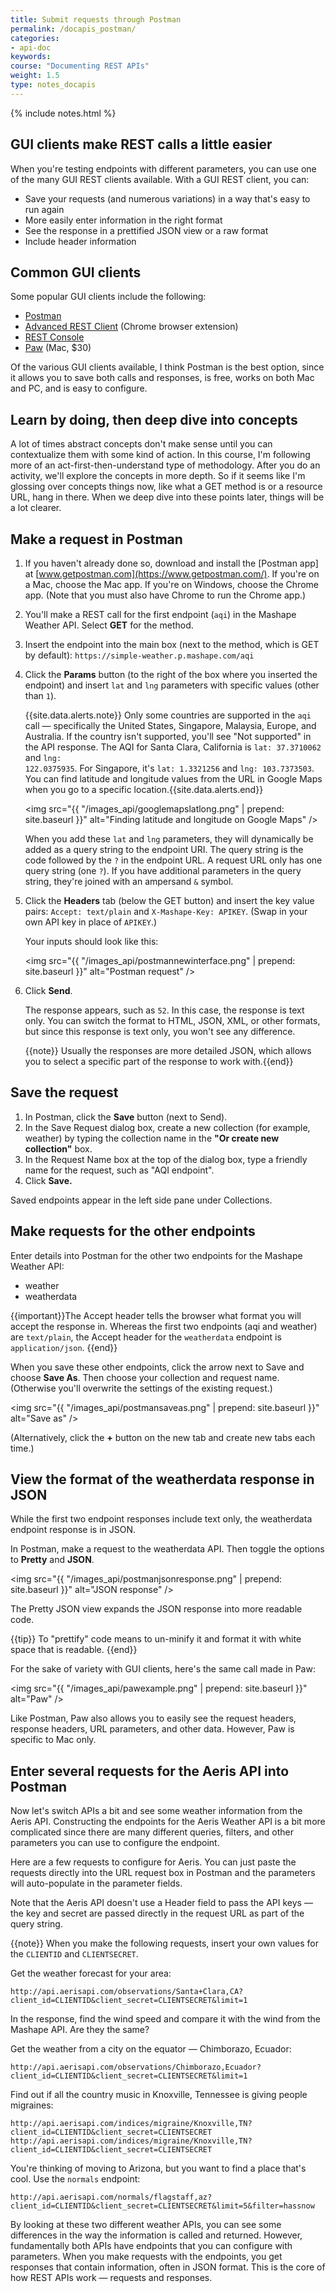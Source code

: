 ```yaml
---
title: Submit requests through Postman
permalink: /docapis_postman/
categories:
- api-doc
keywords: 
course: "Documenting REST APIs"
weight: 1.5
type: notes_docapis
---
```

{% include notes.html %}

## GUI clients make REST calls a little easier

When you're testing endpoints with different parameters, you can use one of the many GUI REST clients available. With a GUI REST client, you can:

*  Save your requests (and numerous variations) in a way that's easy to run again
*  More easily enter information in the right format
*  See the response in a prettified JSON view or a raw format
*  Include header information

## Common GUI clients

Some popular GUI clients include the following:

* [Postman](http://www.getpostman.com/)
* [Advanced REST Client](https://chrome.google.com/webstore/detail/advanced-rest-client/hgmloofddffdnphfgcellkdfbfbjeloo) (Chrome browser extension)
* [REST Console](https://chrome.google.com/webstore/detail/rest-console/cokgbflfommojglbmbpenpphppikmonn)
* [Paw](https://luckymarmot.com/paw) (Mac, $30)

Of the various GUI clients available, I think Postman is the best option, since it allows you to save both calls and responses, is free, works on both Mac and PC, and is easy to configure.

## Learn by doing, then deep dive into concepts

A lot of times abstract concepts don't make sense until you can contextualize them with some kind of action. In this course, I'm following more of an act-first-then-understand type of methodology. After you do an activity, we'll explore the concepts in more depth. So if it seems like I'm glossing over concepts things now, like what a GET method is or a resource URL, hang in there. When we deep dive into these points later, things will be a lot clearer. 

## Make a request in Postman

1.  If you haven't already done so, download and install the [Postman app] at [www.getpostman.com](https://www.getpostman.com/). If you're on a Mac, choose the Mac app. If you're on Windows, choose the Chrome app. (Note that you must also have Chrome to run the Chrome app.)
2.  You'll make a REST call for the first endpoint (`aqi`) in the Mashape Weather API. Select **GET** for the method.
3.  Insert the endpoint into the main box (next to the method, which is GET by default): `https://simple-weather.p.mashape.com/aqi`
4.  Click the **Params** button (to the right of the box where you inserted the endpoint) and insert `lat` and `lng` parameters with specific values (other than `1`).
    
    {{site.data.alerts.note}} Only some countries are supported in the <code>aqi</code> call &mdash; specifically the United States, Singapore, Malaysia, Europe, and Australia. If the country isn't supported, you'll see "Not supported" in the API response. The AQI for Santa Clara, California is <code>lat: 37.3710062</code> and <code>lng: 122.0375935</code>. For Singapore, it's <code>lat: 1.3321256</code> and <code>lng: 103.7373503</code>. You can find latitude and longitude values from the URL in Google Maps when you go to a specific location.{{site.data.alerts.end}}
    
    <img src="{{ "/images_api/googlemapslatlong.png" | prepend: site.baseurl }}" alt="Finding latitude and longitude on Google Maps" />
	
	When you add these `lat` and `lng` parameters, they will dynamically be added as a query string to the endpoint URI. The query string is the code followed by the `?` in the endpoint URL. A request URL only has one query string (one `?`). If you have additional parameters in the query string, they're joined with an ampersand `&` symbol.
	
5.  Click the **Headers** tab (below the GET button) and insert the key value pairs: `Accept: text/plain` and `X-Mashape-Key: APIKEY`. (Swap in your own API key in place of `APIKEY`.)
	
    Your inputs should look like this:

	<img src="{{ "/images_api/postmannewinterface.png" | prepend: site.baseurl }}" alt="Postman request" />

7.  Click **Send**.

	The response appears, such as `52`. In this case, the response is text only. You can switch the format to HTML, JSON, XML, or other formats, but since this response is text only, you won't see any difference.
	
	{{note}} Usually the responses are more detailed JSON, which allows you to select a specific part of the response to work with.{{end}}
	
## Save the request

1.  In Postman, click the **Save** button (next to Send). 
2.  In the Save Request dialog box, create a new collection (for example, weather) by typing the collection name in the **"Or create new collection"** box.
3.  In the Request Name box at the top of the dialog box, type a friendly name for the request, such as "AQI endpoint".
4.  Click **Save.**

Saved endpoints appear in the left side pane under Collections.

## Make requests for the other endpoints

Enter details into Postman for the other two endpoints for the Mashape Weather API:

* weather
* weatherdata

{{important}}The Accept header tells the browser what format you will accept the response in. Whereas the first two endpoints (aqi and weather) are <code>text/plain</code>, the Accept header for the <code>weatherdata</code> endpoint is <code>application/json</code>. {{end}}

When you save these other endpoints, click the arrow next to Save and choose **Save As**. Then choose your collection and request name. (Otherwise you'll overwrite the settings of the existing request.)

<img src="{{ "/images_api/postmansaveas.png" | prepend: site.baseurl }}" alt="Save as" />

(Alternatively, click the **+** button on the new tab and create new tabs each time.)

## View the format of the weatherdata response in JSON

While the first two endpoint responses include text only, the weatherdata endpoint response is in JSON.

In Postman, make a request to the weatherdata API. Then toggle the options to **Pretty** and **JSON**.

<img src="{{ "/images_api/postmanjsonresponse.png" | prepend: site.baseurl }}" alt="JSON response" />

The Pretty JSON view expands the JSON response into more readable code. 

{{tip}} To "prettify" code means to un-minify it and format it with white space that is readable. {{end}}

For the sake of variety with GUI clients, here's the same call made in Paw:

<img src="{{ "/images_api/pawexample.png" | prepend: site.baseurl }}" alt="Paw" />

Like Postman, Paw also allows you to easily see the request headers, response headers, URL parameters, and other data. However, Paw is specific to Mac only.

## Enter several requests for the Aeris API into Postman

Now let's switch APIs a bit and see some weather information from the Aeris API. Constructing the endpoints for the Aeris Weather API is a bit more complicated since there are many different queries, filters, and other parameters you can use to configure the endpoint. 

Here are a few requests to configure for Aeris. You can just paste the requests directly into the URL request box in Postman and the parameters will auto-populate in the parameter fields. 

Note that the Aeris API doesn't use a Header field to pass the API keys &mdash; the key and secret are passed directly in the request URL as part of the query string.

{{note}} When you make the following requests, insert your own values for the `CLIENTID` and `CLIENTSECRET`.

Get the weather forecast for your area:

```
http://api.aerisapi.com/observations/Santa+Clara,CA?client_id=CLIENTID&client_secret=CLIENTSECRET&limit=1
```

In the response, find the wind speed and compare it with the wind from the Mashape API. Are they the same?

Get the weather from a city on the equator &mdash; Chimborazo, Ecuador:

```
http://api.aerisapi.com/observations/Chimborazo,Ecuador?client_id=CLIENTID&client_secret=CLIENTSECRET&limit=1
```

Find out if all the country music in Knoxville, Tennessee is giving people migraines:

```
http://api.aerisapi.com/indices/migraine/Knoxville,TN?client_id=CLIENTID&client_secret=CLIENTSECRET
http://api.aerisapi.com/indices/migraine/Knoxville,TN?client_id=CLIENTID&client_secret=CLIENTSECRET
```

You're thinking of moving to Arizona, but you want to find a place that's cool. Use the `normals` endpoint:

```
http://api.aerisapi.com/normals/flagstaff,az?client_id=CLIENTID&client_secret=CLIENTSECRET&limit=5&filter=hassnow
```

By looking at these two different weather APIs, you can see some differences in the way the information is called and returned. However, fundamentally both APIs have endpoints that you can configure with parameters. When you make requests with the endpoints, you get responses that contain information, often in JSON format. This is the core of how REST APIs work &mdash; requests and responses.